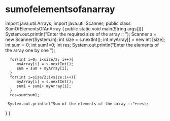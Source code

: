 # sumofelementsofanarray
import java.util.Arrays;
import java.util.Scanner;
public class SumOfElementsOfAnArray {
   public static void main(String args[]){
      System.out.println("Enter the required size of the array :: ");
      Scanner s = new Scanner(System.in);
      int size = s.nextInt();
      int myArray[] = new int [size];
      int sum = 0;
      int sum1=0;
      int res;
      System.out.println("Enter the elements of the array one by one ");

      for(int i=0; i<size/2; i++){
         myArray[i] = s.nextInt();
         sum = sum + myArray[i];
      }
      for(int i=size/2;i<size;i++){
         myArray[i] = s.nextInt();
         sum1 = sum1+ myArray[i];
      }
      res=sum*sum1;
      
     System.out.println("Sum of the elements of the array ::"+res);
   }
}
